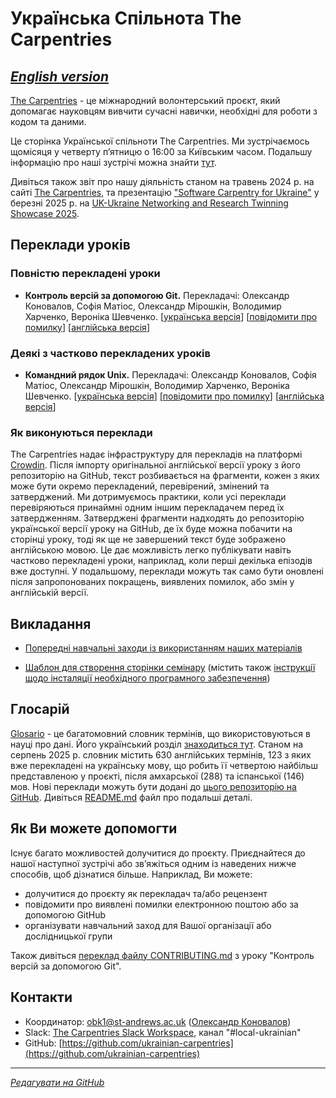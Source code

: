 # Українська Спільнота The Carpentries

[*English version*](https://ukrainian-carpentries.github.io/en/)
---------

[The Carpentries](https://carpentries.org/) - це міжнародний волонтерський проєкт, який допомагає науковцям
вивчити сучасні навички, необхідні для роботи з кодом та даними.

Це сторінка Української спільноти The Carpentries.
Ми зустрічаємось щомісяця у четверту пʼятницю о 16:00 за Київським часом.
Подальшу інформацію про наші зустрічі можна знайти [тут](https://hackmd.io/drNoAPc5QpqH4nWm71YJkg?view).

Дивіться також звіт про нашу діяльність станом на травень 2024 р. на сайті [The Carpentries](https://carpentries.org/blog/2024/05/software-carpentries-translation-efforts-in-ukrainian/), та презентацію ["Software Carpentry for Ukraine"](https://pure.st-andrews.ac.uk/ws/portalfiles/portal/317409931/SoftwareCarpentryForUkraine_Konovalov.pdf) у березні 2025 р. на [UK-Ukraine Networking and Research Twinning Showcase 2025](https://www.digital-ukraine.co.uk/).

## Переклади уроків

### Повністю перекладені уроки

- **Контроль версій за допомогою Git.** Перекладачі: Олександр Коновалов, Софія Матіос, Олександр Мірошкін, Володимир Харченко, Вероніка Шевченко.
[[українська версія](https://ukrainian-carpentries.github.io/git-novice/)]
[[повідомити про помилку](https://github.com/ukrainian-carpentries/git-novice/issues/new)]
[[англійська версія](https://swcarpentry.github.io/git-novice/)]

### Деякі з частково перекладених уроків

- **Командний рядок Unix.** Перекладачі: Олександр Коновалов, Софія Матіос, Олександр Мірошкін, Володимир Харченко, Вероніка Шевченко.
[[українська версія](https://ukrainian-carpentries.github.io/shell-novice/)]
[[повідомити про помилку](https://github.com/ukrainian-carpentries/shell-novice/issues/new)]
[[англійська версія](https://swcarpentry.github.io/shell-novice/)]

### Як виконуються переклади

The Carpentries надає інфраструктуру для перекладів на платформі [Crowdin](https://crowdin.com/). Після імпорту оригінальної англійської версії уроку з його репозиторію на GitHub, текст розбивається на фрагменти, кожен з яких може бути окремо перекладений, перевірений, змінений та затверджений. Ми дотримуємось практики, коли усі переклади перевіряються принаймні одним іншим перекладачем перед їх затвердженням. Затверджені фрагменти надходять до репозиторію української версії уроку на GitHub, де їх буде можна побачити на сторінці уроку, тоді як ще не завершений текст буде зображено англійською мовою. Це дає можливість легко публікувати навіть частково перекладені уроки, наприклад, коли перші декілька епізодів вже доступні. У подальшому, переклади можуть так само бути оновлені після запропонованих покращень, виявлених помилок, або змін у англійській версії.

## Викладання

- [Попередні навчальні заходи із використанням наших матеріалів](https://ukrainian-carpentries.github.io/trainings)

- [Шаблон для створення сторінки семінару](https://ukrainian-carpentries.github.io/workshop-template/) (містить також [інструкції щодо інсталяції необхідного програмного забезпечення](https://ukrainian-carpentries.github.io/workshop-template/#setup))

## Глосарій

[Glosario](https://glosario.carpentries.org/) - це багатомовний словник термінів, що використовуються в науці про дані. Його український розділ [знаходиться тут](https://glosario.carpentries.org/uk/). Станом на серпень 2025 р. словник містить 630 англійських термінів, 123 з яких вже перекладені на українську мову, що робить її четвертою найбільш представленою у проєкті, після амхарської (288) та іспанської (146) мов. Нові переклади можуть бути додані до [цього репозиторію на GitHub](https://github.com/carpentries/glosario). Дивіться [README.md](https://github.com/carpentries/glosario/blob/main/README.md) файл про подальші деталі.

## Як Ви можете допомогти

Існує багато можливостей долучитися до проєкту. Приєднайтеся до нашої наступної зустрічі або звʼяжіться одним із наведених нижче способів, щоб дізнатися більше. Наприклад, Ви можете:

- долучитися до проєкту як перекладач та/або рецензент
- повідомити про виявлені помилки електронною поштою або за допомогою GitHub
- організувати навчальний заход для Вашої організації або дослідницької групи

Також дивіться [переклад файлу CONTRIBUTING.md](https://github.com/ukrainian-carpentries/git-novice/blob/l10n_main/locale/uk/CONTRIBUTING.md) з уроку "Контроль версій за допомогою Git".

## Контакти

- Координатор: [obk1@st-andrews.ac.uk](mailto:obk1@st-andrews.ac.uk) ([Олександр Коновалов](https://olexandr-konovalov.github.io/))
- Slack: [The Carpentries Slack Workspace](https://carpentries.org/about-us/contact/), канал "#local-ukrainian"
- GitHub: [https://github.com/ukrainian-carpentries](https://github.com/ukrainian-carpentries)
  
---------

[*Редагувати на GitHub*](https://github.com/ukrainian-carpentries/ukrainian-carpentries.github.io/edit/main/README.md)

